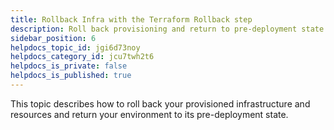 ```yaml
---
title: Rollback Infra with the Terraform Rollback step
description: Roll back provisioning and return to pre-deployment state.
sidebar_position: 6
helpdocs_topic_id: jgi6d73noy
helpdocs_category_id: jcu7twh2t6
helpdocs_is_private: false
helpdocs_is_published: true
---
```


This topic describes how to roll back your provisioned infrastructure and resources and return your environment to its pre-deployment state.
